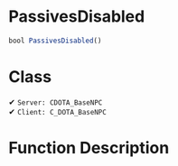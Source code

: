 # PassivesDisabled
```js	
bool PassivesDisabled()
```
# Class
✔ `Server: CDOTA_BaseNPC`  
✔ `Client: C_DOTA_BaseNPC`  

# Function Description

